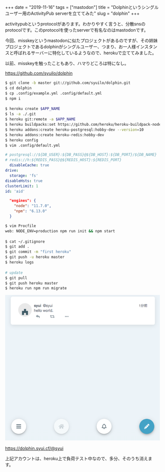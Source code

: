+++
date = "2019-11-16"
tags = ["mastodon"]
title = "Dolphinというシングルユーザー用のActivityPub serverを立ててみた"
slug = "dolphin"
+++

activitypubというprotocolがあります。わかりやすく言うと、分散snsのprotocolです。このprotocolを使ったserverで有名なのはmastodonです。

今回、misskeyというmastodonに似たプロジェクトがあるのですが、その姉妹プロジェクトであるdolphinがシングルユーザー、つまり、お一人様インスタンスと呼ばれるサーバーに特化しているようなので、herokuで立ててみました。

以前、misskeyを触ったこともあり、ハマりどころは特になし。

https://github.com/syuilo/dolphin

```sh
$ git clone -b master git://github.com/syuilo/dolphin.git
$ cd dolphin
$ cp .config/example.yml .config/default.yml
$ npm i

$ heroku create $APP_NAME
$ ls -a ./.git
$ heroku git:remote -a $APP_NAME
$ heroku buildpacks:set https://github.com/heroku/heroku-buildpack-nodejs
$ heroku addons:create heroku-postgresql:hobby-dev --version=10
$ heroku addons:create heroku-redis:hobby-dev
$ heroku config
$ vim .config/default.yml
```

```yml:.config/default.yml
# postgresql://${DB_USER}:${DB_PASS}@${DB_HOST}:${DB_PORT}/${DB_NAME}
# redis://h:${REDIS_PASS}@${REDIS_HOST}:${REDIS_PORT}
  disableCache: true
drive:
  storage: 'fs'
disableHsts: true
clusterLimit: 1
id: 'aid'
```

```json:package.json
  "engines": {
    "node": "11.7.0",
    "npm": "6.13.0"
  }
```

```sh
$ vim Procfile
web: NODE_ENV=production npm run init && npm start

$ cat ~/.gitignore
$ git add .
$ git commit -m "first heroku" 
$ git push -u heroku master
$ heroku logs

# update
$ git pull
$ git push heroku master
$ heroku run npm run migrate
```

![](https://raw.githubusercontent.com/mba-hack/images/master/misskey_dolphin_heroku_01.png)

https://dolphin.syui.cf/@syui

上記アカウントは、heroku上で負荷テスト中なので、多分、そのうち消えます。
